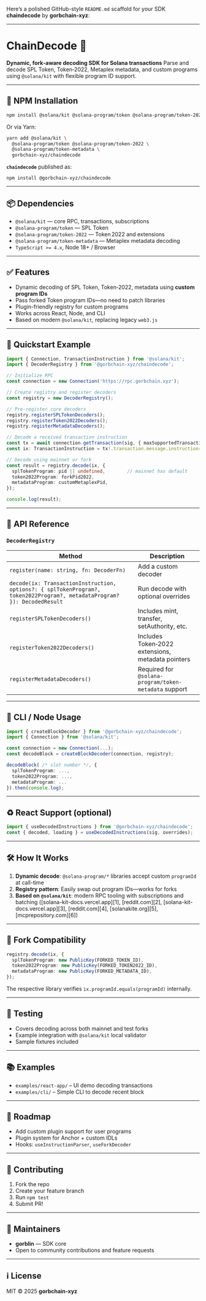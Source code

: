 Here’s a polished GitHub-style `README.md` scaffold for your SDK **chaindecode** by **gorbchain-xyz**:

---

# ChainDecode 🧩

**Dynamic, fork‑aware decoding SDK for Solana transactions**
Parse and decode SPL Token, Token‑2022, Metaplex metadata, and custom programs using `@solana/kit` with flexible program ID support.

---

## 🚀 NPM Installation

```bash
npm install @solana/kit @solana-program/token @solana-program/token-2022 @solana-program/token-metadata gorbchain-xyz/chaindecode
```

Or via Yarn:

```bash
yarn add @solana/kit \
  @solana-program/token @solana-program/token-2022 \
  @solana-program/token-metadata \
  gorbchain-xyz/chaindecode
```

**`chaindecode`** published as:

```
npm install @gorbchain-xyz/chaindecode
```

---

## 📦 Dependencies

* `@solana/kit` — core RPC, transactions, subscriptions
* `@solana-program/token` — SPL Token
* `@solana-program/token-2022` — Token 2022 and extensions
* `@solana-program/token-metadata` — Metaplex metadata decoding
* `TypeScript >= 4.x`, Node 18+ / Browser

---

## ✅ Features

* Dynamic decoding of SPL Token, Token‑2022, metadata using **custom program IDs**
* Pass forked Token program IDs—no need to patch libraries
* Plugin-friendly registry for custom programs
* Works across React, Node, and CLI
* Based on modern `@solana/kit`, replacing legacy `web3.js`

---

## 🧱 Quickstart Example

```ts
import { Connection, TransactionInstruction } from '@solana/kit';
import { DecoderRegistry } from '@gorbchain-xyz/chaindecode';

// Initialize RPC
const connection = new Connection('https://rpc.gorbchain.xyz');

// Create registry and register decoders
const registry = new DecoderRegistry();

// Pre-register core decoders
registry.registerSPLTokenDecoders();
registry.registerToken2022Decoders();
registry.registerMetadataDecoders();

// Decode a received transaction instruction
const tx = await connection.getTransaction(sig, { maxSupportedTransactionVersion: 0 });
const ix: TransactionInstruction = tx!.transaction.message.instructions[0];

// Decode using mainnet or fork
const result = registry.decode(ix, {
  splTokenProgram: pid || undefined,        // mainnet has default
  token2022Program: forkPid2022,
  metadataProgram: customMetaplexPid,
});

console.log(result);
```

---

## 🧮 API Reference

### `DecoderRegistry`

| Method                                                                                                                   | Description                                           |
| ------------------------------------------------------------------------------------------------------------------------ | ----------------------------------------------------- |
| `register(name: string, fn: DecoderFn)`                                                                                  | Add a custom decoder                                  |
| `decode(ix: TransactionInstruction, options?: { splTokenProgram?, token2022Program?, metadataProgram? }): DecodedResult` | Run decode with optional overrides                    |
| `registerSPLTokenDecoders()`                                                                                             | Includes mint, transfer, setAuthority, etc.           |
| `registerToken2022Decoders()`                                                                                            | Includes Token‑2022 extensions, metadata pointers     |
| `registerMetadataDecoders()`                                                                                             | Required for `@solana-program/token-metadata` support |

---

## 🔌 CLI / Node Usage

```ts
import { createBlockDecoder } from '@gorbchain-xyz/chaindecode';
import { Connection } from '@solana/kit';

const connection = new Connection(...);
const decodeBlock = createBlockDecoder(connection, registry);

decodeBlock( /* slot number */, {
  splTokenProgram: ...,
  token2022Program: ...,
  metadataProgram: ...
}).then(console.log);
```

---

## ♻️ React Support (optional)

```ts
import { useDecodedInstructions } from '@gorbchain-xyz/chaindecode';
const { decoded, loading } = useDecodedInstructions(sig, overrides);
```

---

## 🛠️ How It Works

1. **Dynamic decode**: `@solana-program/*` libraries accept custom `programId` at call-time
2. **Registry pattern**: Easily swap out program IDs—works for forks
3. **Based on `@solana/kit`**: modern RPC tooling with subscriptions and batching ([solana-kit-docs.vercel.app][1], [reddit.com][2], [solana-kit-docs.vercel.app][3], [reddit.com][4], [solanakite.org][5], [mcprepository.com][6])

---

## 🔄 Fork Compatibility

```ts
registry.decode(ix, {
  splTokenProgram: new PublicKey(FORKED_TOKEN_ID),
  token2022Program: new PublicKey(FORKED_TOKEN2022_ID),
  metadataProgram: new PublicKey(FORKED_METADATA_ID),
});
```

The respective library verifies `ix.programId.equals(programId)` internally.

---

## 🧪 Testing

* Covers decoding across both mainnet and test forks
* Example integration with `@solana/kit` local validator
* Sample fixtures included

---

## 📚 Examples

* `examples/react-app/` – UI demo decoding transactions
* `examples/cli/` – Simple CLI to decode recent block

---

## 📖 Roadmap

* Add custom plugin support for user programs
* Plugin system for Anchor + custom IDLs
* Hooks: `useInstructionParser`, `useForkDecoder`

---

## 📝 Contributing

1. Fork the repo
2. Create your feature branch
3. Run `npm test`
4. Submit PR!

---

## 👤 Maintainers

* **gorblin** — SDK core
* Open to community contributions and feature requests

---

## ℹ️ License

MIT © 2025 **gorbchain-xyz**
